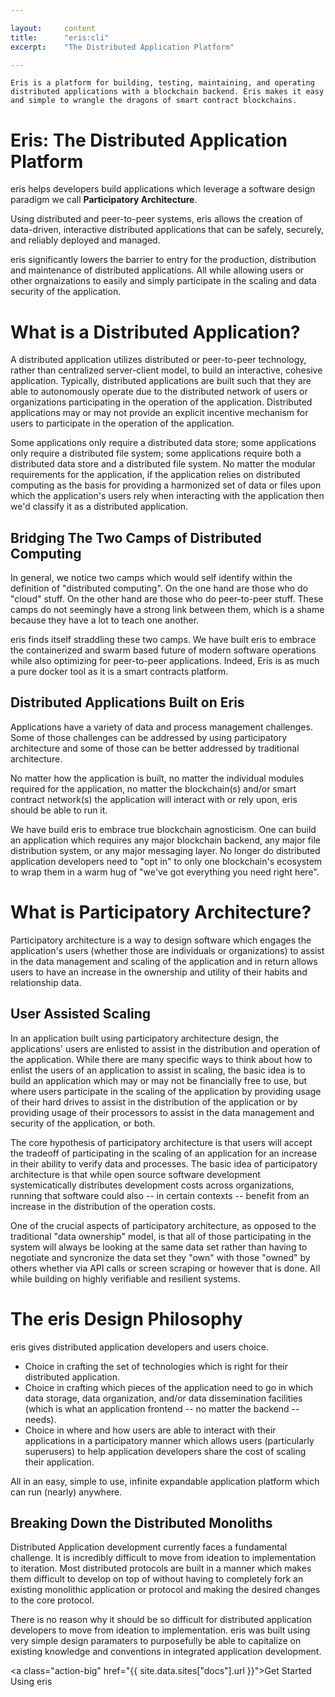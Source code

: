 ```yaml
---

layout:     content
title:      "eris:cli"
excerpt:    "The Distributed Application Platform"

---
```


```
Eris is a platform for building, testing, maintaining, and operating distributed applications with a blockchain backend. Eris makes it easy and simple to wrangle the dragons of smart contract blockchains.
```

# Eris: The Distributed Application Platform

eris helps developers build applications which leverage a software design paradigm we call **Participatory Architecture**.

Using distributed and peer-to-peer systems, eris allows the creation of data-driven, interactive distributed applications that can be safely, securely, and reliably deployed and managed.

eris significantly lowers the barrier to entry for the production, distribution and maintenance of distributed applications. All while allowing users or other orgnaizations to easily and simply participate in the scaling and data security of the application.

# What is a Distributed Application?

A distributed application utilizes distributed or peer-to-peer technology, rather than centralized server-client model, to build an interactive, cohesive application. Typically, distributed applications are built such that they are able to autonomously operate due to the distributed network of users or organizations participating in the operation of the application. Distributed applications may or may not provide an explicit incentive mechanism for users to participate in the operation of the application.

Some applications only require a distributed data store; some applications only require a distributed file system; some applications require both a distributed data store and a distributed file system. No matter the modular requirements for the application, if the application relies on distributed computing as the basis for providing a harmonized set of data or files upon which the application's users rely when interacting with the application then we'd classify it as a distributed application.

## Bridging The Two Camps of Distributed Computing

In general, we notice two camps which would self identify within the definition of "distributed computing". On the one hand are those who do "cloud" stuff. On the other hand are those who do peer-to-peer stuff. These camps do not seemingly have a strong link between them, which is a shame because they have a lot to teach one another.

eris finds itself straddling these two camps. We have built eris to embrace the containerized and swarm based future of modern software operations while also optimizing for peer-to-peer applications. Indeed, Eris is as much a pure docker tool as it is a smart contracts platform.

## Distributed Applications Built on Eris

Applications have a variety of data and process management challenges. Some of those challenges can be addressed by using participatory architecture and some of those can be better addressed by traditional architecture.

No matter how the application is built, no matter the individual modules required for the application, no matter the blockchain(s) and/or smart contract network(s) the application will interact with or rely upon, eris should be able to run it.

We have build eris to embrace true blockchain agnosticism. One can build an application which requires any major blockchain backend, any major file distribution system, or any major messaging layer. No longer do distributed application developers need to "opt in" to only one blockchain's ecosystem to wrap them in a warm hug of "we've got everything you need right here".

# What is Participatory Architecture?

Participatory architecture is a way to design software which engages the application's users (whether those are individuals or organizations) to assist in the data management and scaling of the application and in return allows users to have an increase in the ownership and utility of their habits and relationship data.

## User Assisted Scaling

In an application built using participatory architecture design, the applications' users are enlisted to assist in the distribution and operation of the application. While there are many specific ways to think about how to enlist the users of an application to assist in scaling, the basic idea is to build an application which may or may not be financially free to use, but where users participate in the scaling of the application by providing usage of their hard drives to assist in the distribution of the application or by providing usage of their processors to assist in the data management and security of the application, or both.

The core hypothesis of participatory architecture is that users will accept the tradeoff of participating in the scaling of an application for an increase in their ability to verify data and processes. The basic idea of participatory architecture is that while open source software development systemicatically distributes development costs across organizations, running that software could also -- in certain contexts -- benefit from an increase in the distribution of the operation costs.

One of the crucial aspects of participatory architecture, as opposed to the traditional "data ownership" model, is that all of those participating in the system will always be looking at the same data set rather than having to negotiate and syncronize the data set they "own" with those "owned" by others whether via API calls or screen scraping or however that is done. All while building on highly verifiable and resilient systems.

# The eris Design Philosophy

eris gives distributed application developers and users choice.

* Choice in crafting the set of technologies which is right for their distributed application.
* Choice in crafting which pieces of the application need to go in which data storage, data organization, and/or data dissemination facilities (which is what an application frontend -- no matter the backend -- needs).
* Choice in where and how users are able to interact with their applications in a participatory manner which allows users (particularly superusers) to help application developers share the cost of scaling their application.

All in an easy, simple to use, infinite expandable application platform which can run (nearly) anywhere.

## Breaking Down the Distributed Monoliths

Distributed Application development currently faces a fundamental challenge. It is incredibly difficult to move from ideation to implementation to iteration. Most distributed protocols are built in a manner which makes them difficult to develop on top of without having to completely fork an existing monolithic application or protocol and making the desired changes to the core protocol.

There is no reason why it should be so difficult for distributed application developers to move from ideation to implementation. eris was built using very simple design paramaters to purposefully be able to capitalize on existing knowledge and conventions in integrated application development.

<a class="action-big" href="{{ site.data.sites["docs"].url }}">Get Started Using eris</a>
